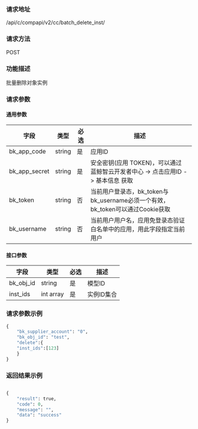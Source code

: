 
### 请求地址

/api/c/compapi/v2/cc/batch_delete_inst/



### 请求方法

POST


### 功能描述

批量删除对象实例

### 请求参数


#### 通用参数

| 字段 | 类型 | 必选 |  描述 |
|-----------|------------|--------|------------|
| bk_app_code  |  string    | 是 | 应用ID     |
| bk_app_secret|  string    | 是 | 安全密钥(应用 TOKEN)，可以通过 蓝鲸智云开发者中心 -&gt; 点击应用ID -&gt; 基本信息 获取 |
| bk_token     |  string    | 否 | 当前用户登录态，bk_token与bk_username必须一个有效，bk_token可以通过Cookie获取 |
| bk_username  |  string    | 否 | 当前用户用户名，应用免登录态验证白名单中的应用，用此字段指定当前用户 |

#### 接口参数

| 字段                |  类型       | 必选   |  描述                            |
|---------------------|-------------|--------|----------------------------------|
| bk_obj_id           | string      | 是     | 模型ID |
| inst_ids            | int array   |是      | 实例ID集合                       |


### 请求参数示例

```python
{
    "bk_supplier_account": "0",
    "bk_obj_id": "test",
    "delete":{
    "inst_ids":[123]
    }
}
```

### 返回结果示例

```python

{
    "result": true,
    "code": 0,
    "message": "",
    "data": "success"
}
```